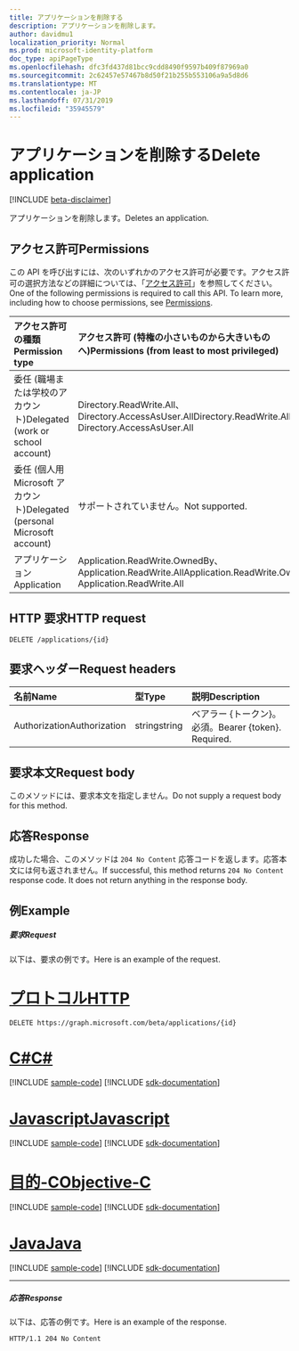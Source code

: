 ```yaml
---
title: アプリケーションを削除する
description: アプリケーションを削除します。
author: davidmu1
localization_priority: Normal
ms.prod: microsoft-identity-platform
doc_type: apiPageType
ms.openlocfilehash: dfc3fd437d81bcc9cdd8490f9597b409f87969a0
ms.sourcegitcommit: 2c62457e57467b8d50f21b255b553106a9a5d8d6
ms.translationtype: MT
ms.contentlocale: ja-JP
ms.lasthandoff: 07/31/2019
ms.locfileid: "35945579"
---
```

# <a name="delete-application"></a><span data-ttu-id="c51e0-103">アプリケーションを削除する</span><span class="sxs-lookup"><span data-stu-id="c51e0-103">Delete application</span></span>

[!INCLUDE [beta-disclaimer](../../includes/beta-disclaimer.md)]

<span data-ttu-id="c51e0-104">アプリケーションを削除します。</span><span class="sxs-lookup"><span data-stu-id="c51e0-104">Deletes an application.</span></span>

## <a name="permissions"></a><span data-ttu-id="c51e0-105">アクセス許可</span><span class="sxs-lookup"><span data-stu-id="c51e0-105">Permissions</span></span>
<span data-ttu-id="c51e0-p101">この API を呼び出すには、次のいずれかのアクセス許可が必要です。アクセス許可の選択方法などの詳細については、「[アクセス許可](/graph/permissions-reference)」を参照してください。</span><span class="sxs-lookup"><span data-stu-id="c51e0-p101">One of the following permissions is required to call this API. To learn more, including how to choose permissions, see [Permissions](/graph/permissions-reference).</span></span>

|<span data-ttu-id="c51e0-108">アクセス許可の種類</span><span class="sxs-lookup"><span data-stu-id="c51e0-108">Permission type</span></span>      | <span data-ttu-id="c51e0-109">アクセス許可 (特権の小さいものから大きいものへ)</span><span class="sxs-lookup"><span data-stu-id="c51e0-109">Permissions (from least to most privileged)</span></span>              |
|:--------------------|:---------------------------------------------------------|
|<span data-ttu-id="c51e0-110">委任 (職場または学校のアカウント)</span><span class="sxs-lookup"><span data-stu-id="c51e0-110">Delegated (work or school account)</span></span> | <span data-ttu-id="c51e0-111">Directory.ReadWrite.All、Directory.AccessAsUser.All</span><span class="sxs-lookup"><span data-stu-id="c51e0-111">Directory.ReadWrite.All, Directory.AccessAsUser.All</span></span>    |
|<span data-ttu-id="c51e0-112">委任 (個人用 Microsoft アカウント)</span><span class="sxs-lookup"><span data-stu-id="c51e0-112">Delegated (personal Microsoft account)</span></span> | <span data-ttu-id="c51e0-113">サポートされていません。</span><span class="sxs-lookup"><span data-stu-id="c51e0-113">Not supported.</span></span>    |
|<span data-ttu-id="c51e0-114">アプリケーション</span><span class="sxs-lookup"><span data-stu-id="c51e0-114">Application</span></span> | <span data-ttu-id="c51e0-115">Application.ReadWrite.OwnedBy、Application.ReadWrite.All</span><span class="sxs-lookup"><span data-stu-id="c51e0-115">Application.ReadWrite.OwnedBy, Application.ReadWrite.All</span></span> |

## <a name="http-request"></a><span data-ttu-id="c51e0-116">HTTP 要求</span><span class="sxs-lookup"><span data-stu-id="c51e0-116">HTTP request</span></span>
<!-- { "blockType": "ignored" } -->
```http
DELETE /applications/{id}
```

## <a name="request-headers"></a><span data-ttu-id="c51e0-117">要求ヘッダー</span><span class="sxs-lookup"><span data-stu-id="c51e0-117">Request headers</span></span>
| <span data-ttu-id="c51e0-118">名前</span><span class="sxs-lookup"><span data-stu-id="c51e0-118">Name</span></span>       | <span data-ttu-id="c51e0-119">型</span><span class="sxs-lookup"><span data-stu-id="c51e0-119">Type</span></span> | <span data-ttu-id="c51e0-120">説明</span><span class="sxs-lookup"><span data-stu-id="c51e0-120">Description</span></span>|
|:---------------|:--------|:----------|
| <span data-ttu-id="c51e0-121">Authorization</span><span class="sxs-lookup"><span data-stu-id="c51e0-121">Authorization</span></span>  | <span data-ttu-id="c51e0-122">string</span><span class="sxs-lookup"><span data-stu-id="c51e0-122">string</span></span>  | <span data-ttu-id="c51e0-p102">ベアラー {トークン}。必須。</span><span class="sxs-lookup"><span data-stu-id="c51e0-p102">Bearer {token}. Required.</span></span> |

## <a name="request-body"></a><span data-ttu-id="c51e0-125">要求本文</span><span class="sxs-lookup"><span data-stu-id="c51e0-125">Request body</span></span>
<span data-ttu-id="c51e0-126">このメソッドには、要求本文を指定しません。</span><span class="sxs-lookup"><span data-stu-id="c51e0-126">Do not supply a request body for this method.</span></span>

## <a name="response"></a><span data-ttu-id="c51e0-127">応答</span><span class="sxs-lookup"><span data-stu-id="c51e0-127">Response</span></span>

<span data-ttu-id="c51e0-p103">成功した場合、このメソッドは `204 No Content` 応答コードを返します。応答本文には何も返されません。</span><span class="sxs-lookup"><span data-stu-id="c51e0-p103">If successful, this method returns `204 No Content` response code. It does not return anything in the response body.</span></span>

## <a name="example"></a><span data-ttu-id="c51e0-130">例</span><span class="sxs-lookup"><span data-stu-id="c51e0-130">Example</span></span>
##### <a name="request"></a><span data-ttu-id="c51e0-131">要求</span><span class="sxs-lookup"><span data-stu-id="c51e0-131">Request</span></span>
<span data-ttu-id="c51e0-132">以下は、要求の例です。</span><span class="sxs-lookup"><span data-stu-id="c51e0-132">Here is an example of the request.</span></span>

# <a name="httptabhttp"></a>[<span data-ttu-id="c51e0-133">プロトコル</span><span class="sxs-lookup"><span data-stu-id="c51e0-133">HTTP</span></span>](#tab/http)
<!-- {
  "blockType": "request",
  "name": "delete_application"
}-->
```http
DELETE https://graph.microsoft.com/beta/applications/{id}
```
# <a name="ctabcsharp"></a>[<span data-ttu-id="c51e0-134">C#</span><span class="sxs-lookup"><span data-stu-id="c51e0-134">C#</span></span>](#tab/csharp)
[!INCLUDE [sample-code](../includes/snippets/csharp/delete-application-csharp-snippets.md)]
[!INCLUDE [sdk-documentation](../includes/snippets/snippets-sdk-documentation-link.md)]

# <a name="javascripttabjavascript"></a>[<span data-ttu-id="c51e0-135">Javascript</span><span class="sxs-lookup"><span data-stu-id="c51e0-135">Javascript</span></span>](#tab/javascript)
[!INCLUDE [sample-code](../includes/snippets/javascript/delete-application-javascript-snippets.md)]
[!INCLUDE [sdk-documentation](../includes/snippets/snippets-sdk-documentation-link.md)]

# <a name="objective-ctabobjc"></a>[<span data-ttu-id="c51e0-136">目的-C</span><span class="sxs-lookup"><span data-stu-id="c51e0-136">Objective-C</span></span>](#tab/objc)
[!INCLUDE [sample-code](../includes/snippets/objc/delete-application-objc-snippets.md)]
[!INCLUDE [sdk-documentation](../includes/snippets/snippets-sdk-documentation-link.md)]

# <a name="javatabjava"></a>[<span data-ttu-id="c51e0-137">Java</span><span class="sxs-lookup"><span data-stu-id="c51e0-137">Java</span></span>](#tab/java)
[!INCLUDE [sample-code](../includes/snippets/java/delete-application-java-snippets.md)]
[!INCLUDE [sdk-documentation](../includes/snippets/snippets-sdk-documentation-link.md)]

---

##### <a name="response"></a><span data-ttu-id="c51e0-138">応答</span><span class="sxs-lookup"><span data-stu-id="c51e0-138">Response</span></span>
<span data-ttu-id="c51e0-139">以下は、応答の例です。</span><span class="sxs-lookup"><span data-stu-id="c51e0-139">Here is an example of the response.</span></span> 
<!-- {
  "blockType": "response",
  "truncated": true
} -->
```http
HTTP/1.1 204 No Content
```

<!-- uuid: 8fcb5dbc-d5aa-4681-8e31-b001d5168d79
2015-10-25 14:57:30 UTC -->
<!--
{
  "type": "#page.annotation",
  "description": "Delete application",
  "keywords": "",
  "section": "documentation",
  "tocPath": "",
  "suppressions": [
  ]
}
-->
